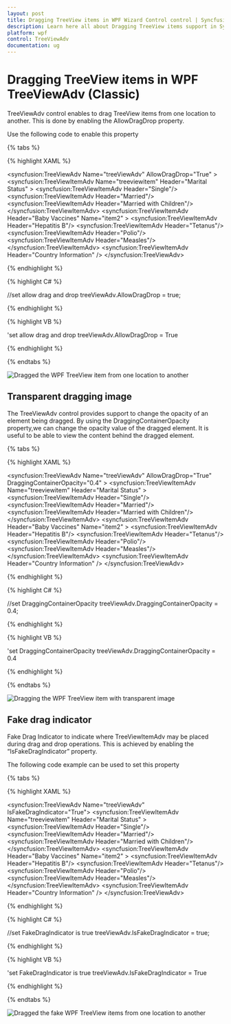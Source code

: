 ```yaml
---
layout: post
title: Dragging TreeView items in WPF Wizard Control control | Syncfusion
description: Learn here all about Dragging TreeView items support in Syncfusion WPF TreeViewAdv (Classic) control and more.
platform: wpf
control: TreeViewAdv
documentation: ug
---
```

# Dragging TreeView items in WPF TreeViewAdv (Classic)

TreeViewAdv control enables to drag TreeView items from one location to another. This is done by enabling the AllowDragDrop property.

Use the following code to enable this property

{% tabs %}

{% highlight XAML %}

<syncfusion:TreeViewAdv Name="treeViewAdv" AllowDragDrop="True" >
<syncfusion:TreeViewItemAdv Name="treeviewitem" Header="Marital Status" >
<syncfusion:TreeViewItemAdv Header="Single"/>
<syncfusion:TreeViewItemAdv Header="Married"/>
<syncfusion:TreeViewItemAdv Header="Married with Children"/>
</syncfusion:TreeViewItemAdv>
<syncfusion:TreeViewItemAdv Header="Baby Vaccines" Name="item2"  >
<syncfusion:TreeViewItemAdv Header="Hepatitis B"/>
<syncfusion:TreeViewItemAdv Header="Tetanus"/>
<syncfusion:TreeViewItemAdv Header="Polio"/>
<syncfusion:TreeViewItemAdv Header="Measles"/>
</syncfusion:TreeViewItemAdv>
<syncfusion:TreeViewItemAdv Header="Country Information" />
</syncfusion:TreeViewAdv>

{% endhighlight %}

{% highlight C# %}

//set allow drag and drop
treeViewAdv.AllowDragDrop = true;

{% endhighlight %}

{% highlight VB %}

'set allow drag and drop
treeViewAdv.AllowDragDrop = True

{% endhighlight %}

{% endtabs %}  

![Dragged the WPF TreeView item from one location to another](Dragging_treeview_items_images/Dragging_treeview_items_img1.jpeg)


## Transparent dragging image

The TreeViewAdv control provides support to change the opacity of an element being dragged. By using the DraggingContainerOpacity property,we can change the opacity value of the dragged element. It is useful to be able to view the content behind the dragged element.

{% tabs %}

{% highlight XAML %}

<syncfusion:TreeViewAdv Name="treeViewAdv" AllowDragDrop="True" DraggingContainerOpacity="0.4" >
<syncfusion:TreeViewItemAdv Name="treeviewitem" Header="Marital Status" >
<syncfusion:TreeViewItemAdv Header="Single"/>
<syncfusion:TreeViewItemAdv Header="Married"/>
<syncfusion:TreeViewItemAdv Header="Married with Children"/>
</syncfusion:TreeViewItemAdv>
<syncfusion:TreeViewItemAdv Header="Baby Vaccines" Name="item2"  >
<syncfusion:TreeViewItemAdv Header="Hepatitis B"/>
<syncfusion:TreeViewItemAdv Header="Tetanus"/>
<syncfusion:TreeViewItemAdv Header="Polio"/>
<syncfusion:TreeViewItemAdv Header="Measles"/>
</syncfusion:TreeViewItemAdv>
<syncfusion:TreeViewItemAdv Header="Country Information" />
</syncfusion:TreeViewAdv>

{% endhighlight %}

{% highlight C# %}

//set DraggingContainerOpacity
treeViewAdv.DraggingContainerOpacity = 0.4;

{% endhighlight %}

{% highlight VB %}

'set DraggingContainerOpacity
treeViewAdv.DraggingContainerOpacity = 0.4

{% endhighlight %}

{% endtabs %}  

![Dragging the WPF TreeView item with transparent image](Dragging_treeview_items_images/Dragging_treeview_items_img2.jpeg)

## Fake drag indicator

Fake Drag Indicator to indicate where TreeViewItemAdv may be placed during drag and drop operations. This is achieved by enabling the “IsFakeDragIndicator” property.

The following code example can be used to set this property

{% tabs %}

{% highlight XAML %}

<syncfusion:TreeViewAdv Name="treeViewAdv" IsFakeDragIndicator="True">
<syncfusion:TreeViewItemAdv Name="treeviewitem" Header="Marital Status" >
<syncfusion:TreeViewItemAdv Header="Single"/>
<syncfusion:TreeViewItemAdv Header="Married"/>
<syncfusion:TreeViewItemAdv Header="Married with Children"/>
</syncfusion:TreeViewItemAdv>
<syncfusion:TreeViewItemAdv Header="Baby Vaccines" Name="item2"  >
<syncfusion:TreeViewItemAdv Header="Hepatitis B"/>
<syncfusion:TreeViewItemAdv Header="Tetanus"/>
<syncfusion:TreeViewItemAdv Header="Polio"/>
<syncfusion:TreeViewItemAdv Header="Measles"/>
</syncfusion:TreeViewItemAdv>
<syncfusion:TreeViewItemAdv Header="Country Information" />
</syncfusion:TreeViewAdv>

{% endhighlight %}

{% highlight C# %}

//set FakeDragIndicator is true
treeViewAdv.IsFakeDragIndicator = true;

{% endhighlight %}

{% highlight VB %}

'set FakeDragIndicator is true
treeViewAdv.IsFakeDragIndicator = True

{% endhighlight %}

{% endtabs %}  

![Dragged the fake WPF TreeView items from one location to another](Dragging_treeview_items_images/Dragging_treeview_items_img3.jpeg)

